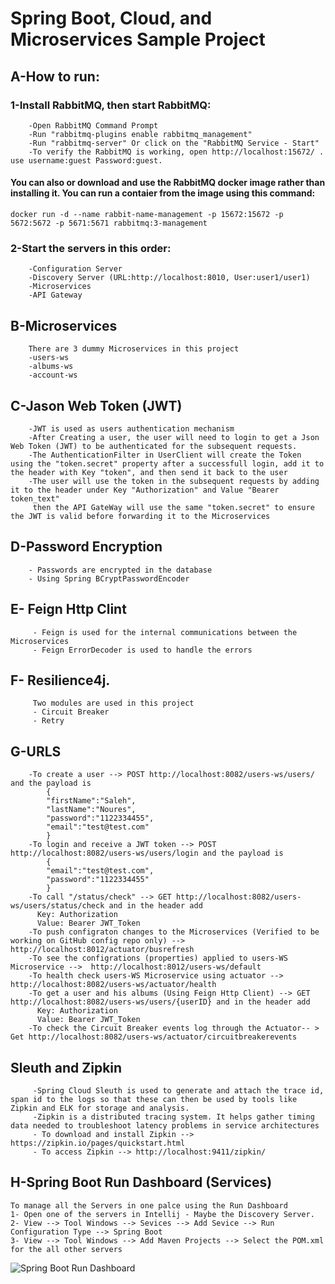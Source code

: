 # Spring Boot, Cloud, and Microservices Sample Project
## A-How to run:
 ###    1-Install RabbitMQ, then start RabbitMQ:
        -Open RabbitMQ Command Prompt
        -Run "rabbitmq-plugins enable rabbitmq_management"
        -Run "rabbitmq-server" Or click on the "RabbitMQ Service - Start"
        -To verify the RabbitMQ is working, open http://localhost:15672/ . use username:guest Password:guest.
		
####	You can also or download and use the RabbitMQ docker image rather than installing it. You can run a contaier from the image using this command:
	docker run -d --name rabbit-name-management -p 15672:15672 -p 5672:5672 -p 5671:5671 rabbitmq:3-management
 ###    2-Start the servers in this order:
        -Configuration Server
        -Discovery Server (URL:http://localhost:8010, User:user1/user1)
        -Microservices
        -API Gateway
## B-Microservices
        There are 3 dummy Microservices in this project
        -users-ws
        -albums-ws
        -account-ws

## C-Jason Web Token (JWT)
        -JWT is used as users authentication mechanism
        -After Creating a user, the user will need to login to get a Json Web Token (JWT) to be authenticated for the subsequent requests.
        -The AuthenticationFilter in UserClient will create the Token using the "token.secret" property after a successfull login, add it to the header with Key "token", and then send it back to the user
        -The user will use the token in the subsequent requests by adding it to the header under Key "Authorization" and Value "Bearer  token_text"
         then the API GateWay will use the same "token.secret" to ensure the JWT is valid before forwarding it to the Microservices
 ## D-Password Encryption
        - Passwords are encrypted in the database
        - Using Spring BCryptPasswordEncoder
 ## E- Feign Http Clint 
         - Feign is used for the internal communications between the Microservices
         - Feign ErrorDecoder is used to handle the errors 
 ## F- Resilience4j. 
         Two modules are used in this project
         - Circuit Breaker 
         - Retry
         
 ## G-URLS
        -To create a user --> POST http://localhost:8082/users-ws/users/ and the payload is
            {
            "firstName":"Saleh",
            "lastName":"Noures",
            "password":"1122334455",
            "email":"test@test.com"
            }
        -To login and receive a JWT token --> POST http://localhost:8082/users-ws/users/login and the payload is
            {
            "email":"test@test.com",
            "password":"1122334455"
            }
        -To call "/status/check" --> GET http://localhost:8082/users-ws/users/status/check and in the header add
          Key: Authorization
          Value: Bearer JWT_Token
        -To push configraton changes to the Microservices (Verified to be working on GitHub config repo only) --> http://localhost:8012/actuator/busrefresh
        -To see the configrations (properties) applied to users-WS Microservice -->  http://localhost:8012/users-ws/default
        -To health check users-WS Microservice using actuator --> http://localhost:8082/users-ws/actuator/health  
        -To get a user and his albums (Using Feign Http Client) --> GET http://localhost:8082/users-ws/users/{userID} and in the header add
          Key: Authorization
          Value: Bearer JWT_Token
        -To check the Circuit Breaker events log through the Actuator-- > Get http://localhost:8082/users-ws/actuator/circuitbreakerevents
 ## Sleuth and Zipkin
         -Spring Cloud Sleuth is used to generate and attach the trace id, span id to the logs so that these can then be used by tools like Zipkin and ELK for storage and analysis.        
         -Zipkin is a distributed tracing system. It helps gather timing data needed to troubleshoot latency problems in service architectures
         - To download and install Zipkin --> https://zipkin.io/pages/quickstart.html 
         - To access Zipkin --> http://localhost:9411/zipkin/
 
 ## H-Spring Boot Run Dashboard (Services)
    To manage all the Servers in one palce using the Run Dashboard
    1- Open one of the servers in Intellij - Maybe the Discovery Server.
    2- View --> Tool Windows --> Sevices --> Add Sevice --> Run Configuration Type --> Spring Boot
    3- View --> Tool Windows --> Add Maven Projects --> Select the POM.xml for the all other servers

![Spring Boot Run  Dashboard](https://user-images.githubusercontent.com/25222121/151729513-f9a898fd-0ac6-40d6-9510-182f8d3fa120.jpg)        


         
